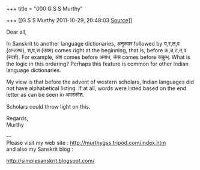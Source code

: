 +++
title = "000 G S S Murthy"

+++
[[G S S Murthy	2011-10-29, 20:48:03 [Source](https://groups.google.com/g/samskrita/c/OdoHj29lAuM)]]



Dear all,  

In Sanskrit to another language dictionaries, अनुस्वार followed by य,र,ल,व (अन्तस्थ), श,ष,स (ऊष्म) comes right at the beginning, that is, before क,च,ट,त,प (स्पर्श). For example, अंश comes before अगाध, कंस comes before ककुभ्. What is the logic in this ordering? Perhaps this feature is common for other Indian language dictionaries.

My view is that before the advent of western scholars, Indian languages did not have alphabetical listing. If at all, words were listed based on the end letter as can be seen in अमरकोश.

Scholars could throw light on this.

Regards,  
Murthy  
  
--  
Please visit my web site : <http://murthygss.tripod.com/index.htm>  
and also my Sanskrit blog :

<http://simplesanskrit.blogspot.com/>

  

